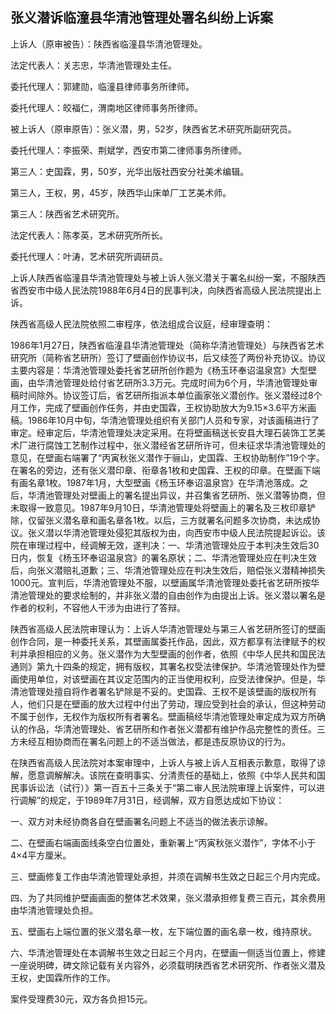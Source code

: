 ## 张义潜诉临潼县华清池管理处署名纠纷上诉案

上诉人（原审被告）：陕西省临潼县华清池管理处。

法定代表人：关志忠，华清池管理处主任。

委托代理人：郭建勋，临潼县律师事务所律师。

委托代理人：皎福仁，渭南地区律师事务所律师。

被上诉人（原审原告）：张义潜，男，52岁，陕西省艺术研究所副研究员。

委托代理人：李振荣、荆斌学，西安市第二律师事务所律师。

第三人：史国霖，男，50岁，光华出版社西安分社美术编辑。

第三人，王权，男，45岁，陕西华山床单厂工艺美术师。

第三人：陕西省艺术研究所。

法定代表人：陈孝英，艺术研究所所长。

委托代理人：叶涛，艺术研究所调研员。

上诉人陕西省临潼县华清池管理处与被上诉人张义潜关于署名纠纷一案，不服陕西省西安市中级人民法院1988年6月4日的民事判决，向陕西省高级人民法院提出上诉。

陕西省高级人民法院依照二审程序，依法组成合议庭，经审理查明：

1986年1月27日，陕西省临潼县华清池管理处（简称华清池管理处）与陕西省艺术研究所（简称省艺研所）签订了壁画创作协议书，后又续签了两份补充协议。协议主要内容是：华清池管理处委托省艺研所创作题为《杨玉环奉诏温泉宫》大型壁画，由华清池管理处给付省艺研所3.3万元。完成时间为6个月，华清池管理处审稿时间除外。协议签订后，省艺研所指派本单位画家张义潜创作。张义潜经过8个月工作，完成了壁画创作任务，并由史国霖，王权协助放大为9.15×3.6平方米画稿。1986年10月中旬，华清池管理处组织有关部门人员和专家，对该画稿进行了审定。经审定后，华清池管理处决定采用。在将壁画稿送长安县大理石装饰工艺美术厂进行腐蚀工艺制作过程中，张义潜经省艺研所许可，但未征求华清池管理处的意见，在壁画右端署了“丙寅秋张义潜作于骊山，史国霖、王权协助制作”19个字。在署名的旁边，还有张义潜印章、衔章各1枚和史国霖、王权的印章。在壁画下端有画名章1枚。1987年1月，大型壁画《杨玉环奉诏温泉宫》在华清池落成。之后，华清池管理处对壁画上的署名提出异议，并召集省艺研所、张义潜等协商，但未取得一致意见。1987年9月10日，华清池管理处将壁画上的署名及三枚印章铲除，仅留张义潜名章和画名章各1枚。以后，三方就署名问题多次协商，未达成协议。张义潜以华清池管理处侵犯其版权为由，向西安市中级人民法院提起诉讼。该院在审理过程中，经调解无效，遂判决：一、华清池管理处应于本判决生效后30日内，恢复《杨玉环奉诏温泉宫》的署名原状；二、华清池管理处应在判决生效后，向张义潜赔礼道歉；三、华清池管理处应在判决生效后，赔偿张义潜精神损失1000元。宣判后，华清池管理处不服，以壁画属华清池管理处委托省艺研所按华清池管理处的要求绘制的，并非张义潜的自由创作为由提出上诉。张义潜以署名是作者的权利，不容他人干涉为由进行了答辩。

陕西省高级人民法院审理认为：上诉人华清池管理处与第三人省艺研所签订的壁画创作合同，是一种委托关系，其壁画属委托作品，因此，双方都享有法律赋予的权利并承担相应的义务。张义潜作为大型壁画的创作者，依照《中华人民共和国民法通则》第九十四条的规定，拥有版权，其署名权受法律保护。华清池管理处作为壁画使用单位，对该壁画在其议定范围内的正当使用权利，应受法律保护。但是，华清池管理处擅自将作者署名铲除是不妥的。史国霖、王权不是该壁画的版权所有人，他们只是在壁画的放大过程中付出了劳动，理应受到社会的承认，但这种劳动不属于创作，无权作为版权所有者署名。壁画稿经华清池管理处审定成为双方所确认的作品，华清池管理处、省艺研所和作者张义潜都有维护作品完整性的责任。三方未经互相协商而在署名问题上的不适当做法，都是违反原协议的行为。

在陕西省高级人民法院对本案审理中，上诉人与被上诉人互相表示歉意，取得了谅解，愿意调解解决。该院在查明事实、分清责任的基础上，依照《中华人民共和国民事诉讼法（试行）》第一百五十三条关于“第二审人民法院审理上诉案件，可以进行调解”的规定，于1989年7月31日，经调解，双方自愿达成如下协议：

一、双方对未经协商各自在壁画署名问题上不适当的做法表示谅解。

二、在壁画右端画面线条空白位置处，重新署上“丙寅秋张义潜作”，字体不小于4×4平方厘米。

三、壁画修复工作由华清池管理处承担，并须在调解书生效之日起三个月内完成。

四、为了共同维护壁画画面的整体艺术效果，张义潜承担修复费三百元，其余费用由华清池管理处负担。

五、壁画右上端位置的张义潜名章一枚，左下端位置的画名章一枚，维持原状。

六、华清池管理处在本调解书生效之日起三个月内，在壁画一侧适当位置上，修建一座说明碑，碑文除记载有关内容外，必须载明陕西省艺术研究所、作者张义潜及王权，史国霖所作的工作。

案件受理费30元，双方各负担15元。

